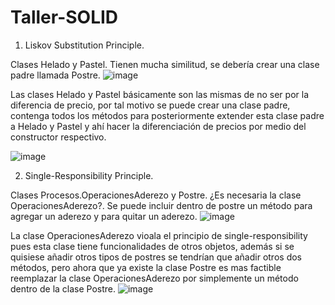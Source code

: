 # Taller-SOLID
1.	Liskov Substitution Principle.

Clases Helado y Pastel. Tienen mucha similitud, se debería crear una clase padre llamada Postre.
 ![image](https://user-images.githubusercontent.com/72930050/121601894-29860780-ca0c-11eb-9a50-3b5b1abc1a60.png)

Las clases Helado y Pastel básicamente son las mismas de no ser por la diferencia de precio, por tal motivo se puede crear una clase padre, contenga todos los métodos para posteriormente extender esta clase padre a Helado y Pastel y ahí hacer la diferenciación de precios por medio del constructor respectivo.  

 ![image](https://user-images.githubusercontent.com/72930050/121601905-2be86180-ca0c-11eb-9a1a-4bff756db952.png)



2.	Single-Responsibility Principle.

Clases Procesos.OperacionesAderezo y Postre. ¿Es necesaria la clase OperacionesAderezo?. Se puede incluir dentro de postre un método para agregar un aderezo y para quitar un aderezo.
 ![image](https://user-images.githubusercontent.com/72930050/121601917-2f7be880-ca0c-11eb-95dc-8114f0eadb87.png)

La clase OperacionesAderezo vioala el principio de single-responsibility pues esta clase tiene funcionalidades de otros objetos, además si se quisiese añadir otros tipos de postres se tendrían que añadir otros dos métodos, pero ahora que ya existe la clase Postre es mas factible reemplazar la clase OperacionesAderezo por simplemente un método dentro de la clase Postre.
 ![image](https://user-images.githubusercontent.com/72930050/121601921-3145ac00-ca0c-11eb-8519-11ca15541e6f.png)

